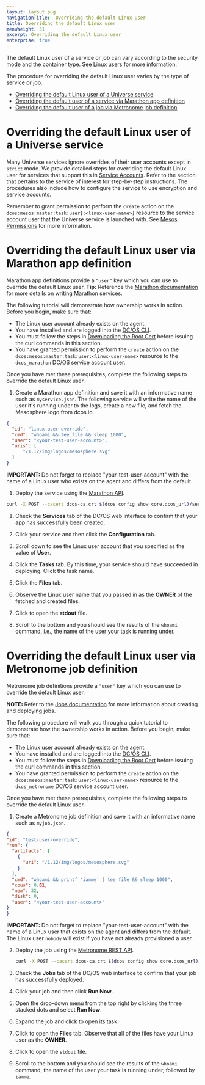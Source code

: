 ```yaml
---
layout: layout.pug
navigationTitle:  Overriding the default Linux user
title: Overriding the default Linux user
menuWeight: 31
excerpt: Overriding the default Linux user
enterprise: true
---
```

<!-- The source repository for this topic is https://github.com/dcos/dcos-docs-site -->

The default Linux user of a service or job can vary according to the security mode and the container type. See [Linux users](/1.12/security/ent/#linux-users) for more information.

The procedure for overriding the default Linux user varies by the type of service or job.

- [Overriding the default Linux user of a Universe service](#universe)
- [Overriding the default user of a service via Marathon app definition](#marathon-app-def)
- [Overriding the default user of a job via Metronome job definition](#metronome-job-def)

# <a name="universe"></a>Overriding the default Linux user of a Universe service

Many Universe services ignore overrides of their user accounts except in `strict` mode. We provide detailed steps for overriding the default Linux user for services that support this in [Service Accounts](/1.12/security/ent/service-auth/). Refer to the section that pertains to the service of interest for step-by-step instructions. The procedures also include how to configure the service to use encryption and service accounts.

Remember to grant permission to perform the `create` action on the `dcos:mesos:master:task:user[:<linux-user-name>]` resource to the service account user that the Universe service is launched with. See [Mesos Permissions](/1.12/security/ent/perms-reference/#mesos-permissions) for more information.

# <a name="marathon-app-def"></a>Overriding the default Linux user via Marathon app definition

Marathon app definitions provide a `"user"` key which you can use to override the default Linux user. **Tip:** Reference the [Marathon documentation](/1.12/deploying-services/creating-services/) for more details on writing Marathon services.

The following tutorial will demonstrate how ownership works in action. Before you begin, make sure that:

- The Linux user account already exists on the agent.
- You have installed and are logged into the [DC/OS CLI](/1.12/cli/).
- You must follow the steps in [Downloading the Root Cert](/1.12/security/ent/tls-ssl/get-cert/) before issuing the curl commands in this section.
- You have granted permission to perform the `create` action on the `dcos:mesos:master:task:user:<linux-user-name>` resource to the `dcos_marathon` DC/OS service account user.

Once you have met these prerequisites, complete the following steps to override the default Linux user.

1. Create a Marathon app definition and save it with an informative name such as `myservice.json`. The following service will write the name of the user it's running under to the logs, create a new file, and fetch the Mesosphere logo from dcos.io.

  ```json
  {
    "id": "linux-user-override",
    "cmd": "whoami && tee file && sleep 1000",
    "user": "<your-test-user-account>",
    "uris": [
        "/1.12/img/logos/mesosphere.svg"
    ]
  }
  ```
<p class="message--important"><strong>IMPORTANT: </strong> Do not forget to replace "your-test-user-account" with the name of a Linux user who exists on the agent and differs from the default.</p>

1. Deploy the service using the [Marathon API](/1.12/deploying-services/marathon-api/).

  ```bash
curl -X POST --cacert dcos-ca.crt $(dcos config show core.dcos_url)/service/marathon/v2/apps -d @myservice.json -H "Content-type: application/json" -H "Authorization: token=$(dcos config show core.dcos_acs_token)"
  ```


1. Check the **Services** tab of the DC/OS web interface to confirm that your app has successfully been created.

1. Click your service and then click the **Configuration** tab.

1. Scroll down to see the Linux user account that you specified as the value of **User**.

1. Click the **Tasks** tab. By this time, your service should have succeeded in deploying. Click the task name.

1. Click the **Files** tab.

1. Observe the Linux user name that you passed in as the **OWNER** of the fetched and created files.

1. Click to open the **stdout** file.

1. Scroll to the bottom and you should see the results of the `whoami` command, i.e., the name of the user your task is running under.

# <a name="metronome-job-def"></a>Overriding the default Linux user via Metronome job definition

Metronome job definitions provide a `"user"` key which you can use to override the default Linux user.

<p class="message--note"><strong>NOTE: </strong>Refer to the <a href="/1.12/deploying-jobs/quickstart/">Jobs documentation</a> for more information about creating and deploying jobs.</p>


The following procedure will walk you through a quick tutorial to demonstrate how the ownership works in action. Before you begin, make sure that:

- The Linux user account already exists on the agent.
- You have installed and are logged into the [DC/OS CLI](/1.12/cli/).
- You must follow the steps in [Downloading the Root Cert](/1.12/security/ent/tls-ssl/get-cert/) before issuing the curl commands in this section.
- You have granted permission to perform the `create` action on the `dcos:mesos:master:task:user:<linux-user-name>` resource to the `dcos_metronome` DC/OS service account user.

Once you have met these prerequisites, complete the following steps to override the default Linux user.


1. Create a Metronome job definition and save it with an informative name such as `myjob.json`.

  ```json
{
  "id": "test-user-override",
  "run": {
    "artifacts": [
      {
        "uri": "/1.12/img/logos/mesosphere.svg"
      }
    ],
    "cmd": "whoami && printf 'iamme' | tee file && sleep 1000",
    "cpus": 0.01,
    "mem": 32,
    "disk": 0,
    "user": "<your-test-user-account>"
  }
}
  ```
  <p class="message--important"><strong>IMPORTANT: </strong>Do not forget to replace "your-test-user-account" with the name of a Linux user that exists on the agent and differs from the default. The Linux user <code>nobody</code> will exist if you have not already provisioned a user.</p>

2. Deploy the job using the [Metronome REST API](https://dcos.github.io/metronome/docs/generated/api.html).

   ```bash
   curl -X POST --cacert dcos-ca.crt $(dcos config show core.dcos_url)/service/metronome/v1/jobs -d @myjob.json -H "Content-type: application/json" -H "Authorization: token=$(dcos config show core.dcos_acs_token)"
   ```

1. Check the **Jobs** tab of the DC/OS web interface to confirm that your job has successfully deployed.

1. Click your job and then click **Run Now**.

1. Open the drop-down menu from the top right by clicking the three stacked dots and select **Run Now**.

1. Expand the job and click to open its task.

1. Click to open the **Files** tab. Observe that all of the files have your Linux user as the **OWNER**.

1. Click to open the `stdout` file.

1. Scroll to the bottom and you should see the results of the `whoami` command, the name of the user your task is running under, followed by `iamme`.
